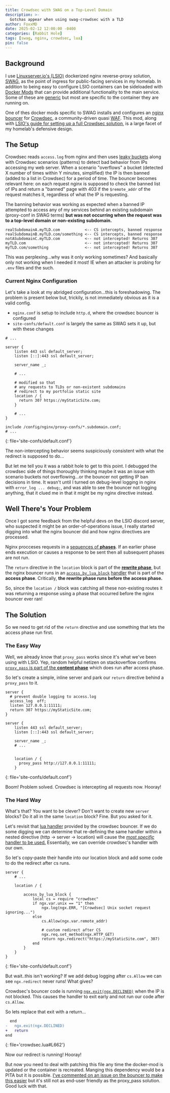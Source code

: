 ```yaml
---
title: Crowdsec with SWAG on a Top-Level Domain 
description: >-
  Gotchas appear when using swag-crowdsec with a TLD
author: FoxxMD
date: 2025-02-12 12:00:00 -0400
categories: [Rabbit Hole]
tags: [swag, nginx, crowdsec, lua]
pin: false
---
```


## Background

I use [Linuxserver.io's (LSIO)](https://www.linuxserver.io/) dockerized nginx reverse-proxy solution, [SWAG](https://docs.linuxserver.io/general/swag/), as the point of ingress for public-facing services in my homelab. In addition to being easy to configure LSIO containers can be sideloaded with [Docker Mods](https://www.linuxserver.io/blog/2019-09-14-customizing-our-containers#docker-mods) that can provide additional functionality to the main service. Some of these are [generic](https://mods.linuxserver.io/?mod=universal) but most are specific to the container they are running on.

One of thes docker mods specific to SWAG installs and configures an [nginx bouncer](https://github.com/linuxserver/docker-mods/tree/swag-crowdsec) for [Crowdsec](https://crowdsec.net/), a community-driven quasi [WAF](https://www.cloudflare.com/learning/ddos/glossary/web-application-firewall-waf/). This mod, along with [LSIO's guide for setting up a full Crowdsec solution](https://www.linuxserver.io/blog/blocking-malicious-connections-with-crowdsec-and-swag), is a large facet of my homelab's defensive design.

## The Setup

Crowdsec reads `access.log` from nginx and then uses [leaky buckets](https://en.wikipedia.org/wiki/Leaky_bucket) along with Crowdsec scenarios (patterns) to detect bad behavior from IPs accessing my web server. When a scenario "overflows" a bucket (detected X number of times within Y minutes, simplified) the IP is then banned (added to a list in Crowdsec) for a period of time. The bouncer becomes relevant here: on each request nginx is supposed to check the banned list of IPs and return a "banned" page with 403 if the `$remote_addr` of the request matches it, regardless of what the IP is requesting.

The banning behavior was working as expected when a banned IP attempted to access any of my services behind an existing subdomain (proxy-conf in SWAG terms) **but was not occurring when the request was to a top-level domain or non-existing subdomain.**

```
realSubdomainA.myTLD.com           <-- CS intercepts, banned response
realSubdomainB.myTLD.com/something <-- CS intercepts, banned response
notASubdomainC.myTLD.com           <-- not intercepted! Returns 307
myTLD.com                          <-- not intercepted! Returns 307
myTLD.com/something                <-- not intercepted! Returns 307
```

This was perplexing...why was it only working sometimes? And basically only not working when I needed it most! IE when an attacker is probing for `.env` files and the such.

### Current Nginx Configuration

Let's take a look at my abridged configuration...this is foreshadowing. The problem is present below but, trickily, is not immediately obvious as it is a valid config.

* `nginx.conf` is setup to include `http.d`, where the crowdsec bouncer is configured
* `site-confs/default.conf` is largely the same as SWAG sets it up, but with these changes

```nginx
# ...

server {
    listen 443 ssl default_server;
    listen [::]:443 ssl default_server;

    server_name _;

    # ...

    # modified so that
    # any requests to TLDs or non-existent subdomains
    # redirect to my portfolio static site
    location / {
      return 307 https://myStaticSite.com;
    }

    # ...
}

include /config/nginx/proxy-confs/*.subdomain.conf;
# ...
```
{: file='site-confs/default.conf'}

The non-intercepting behavior seems suspiciously consistent with what the redirect is supposed to do...

But let me tell you it was a rabbit hole to get to this point. I debugged the crowdsec side of things thoroughly thinking maybe it was an issue with scenario buckets not overflowing...or the bouncer not getting IP ban decisions in time. It wasn't until I turned on debug-level logging in nginx with `error_log ... debug;`, and was able to see the bouncer not logging anything, that it clued me in that it might be my nginx directive instead.

## Well There's Your Problem

Once I got some feedback from the helpful devs on the LSIO discord server, who suspected it might be an order-of-operations issue, I really started digging into what the nginx bouncer did and how nginx directives are processed.

Nginx procceses requests in a [sequences of **phases**](https://nginx.org/en/docs/dev/development_guide.html#http_phases). If an earlier phase ends execution or causes a response to be sent then all subsequent phases are not run.

The `return` directive in the `location` block is part of the [**rewrite phase**](https://nginx.org/en/docs/http/ngx_http_rewrite_module.html), but the nginx bouncer runs in an [`access_by_lua_block`](https://github.com/openresty/lua-nginx-module?tab=readme-ov-file#access_by_lua_block) [handler](https://github.com/crowdsecurity/cs-nginx-bouncer/blob/main/nginx/crowdsec_nginx.conf#L19) that is part of the **access phase**. Critically, **the rewrite phase runs before the access phase.**

So, since the `location /` block was catching all these non-existing routes it was returning a response using a phase that occurred before the nginx bouncer ever ran!

## The Solution

So we need to get rid of the `return` directive and use something that lets the access phase run first. 

### The Easy Way

Well, we already know that `proxy_pass` works since it's what we've been using with LSIO. Yep, random helpful netizen on stackoverflow confirms [`proxy_pass` is part of the **content phase**](https://stackoverflow.com/a/78595091/1469797) which does run after access phase.

So let's create a simple, inline server and park our `return` directive behind a `proxy_pass` to it.

```nginx
server {
  # prevent double logging to access.log
  access_log  off;
  listen 127.0.0.1:11111;
  return 307 https://myStaticSite.com;
}

server {
    listen 443 ssl default_server;
    listen [::]:443 ssl default_server;

    server_name _;
    # ...


    location / {
      proxy_pass http://127.0.0.1:11111;
    }
```
{: file='site-confs/default.conf'}

Boom! Problem solved. Crowdsec is intercepting all requests now. Hooray!

### The Hard Way

What's that? You want to be clever? Don't want to create new `server` blocks? Do it all in the same `location` block? Fine. But you asked for it.

Let's revisit that [lua handler](https://github.com/crowdsecurity/cs-nginx-bouncer/blob/main/nginx/crowdsec_nginx.conf#L19) provided by the crowdsec bouncer. If we do some digging we can determine that re-defining the same handler within a nested directive (http -> server -> location) will cause the [_most specific_ handler to be used.](https://groups.google.com/g/openresty-en/c/0RmRy6Q2DOA) Essentially, we can override crowdsec's handler with our own.

So let's copy-paste their handle into our location block and add some code to do the redirect after cs runs.

```nginx
server {
    # ...

    location / {

        access_by_lua_block {
            local cs = require "crowdsec"
            if ngx.var.unix == "1" then
                ngx.log(ngx.ERR, "[Crowdsec] Unix socket request ignoring...")
            else
                cs.Allow(ngx.var.remote_addr)

                # custom redirect after CS
                ngx.req.set_method(ngx.HTTP_GET)
                return ngx.redirect("https://myStaticSite.com", 307)
            end
        }
    }
}
```
{: file='site-confs/default.conf'}

But wait..this isn't working? If we add debug logging after `cs.Allow` we can see `ngx.redirect` never runs! What gives?

Crowdsec's bouncer code is running [`ngx.exit(ngx.DECLINED)`](https://github.com/crowdsecurity/lua-cs-bouncer/blob/main/lib/crowdsec.lua#L662) when the IP is not blocked. This causes the handler to exit early and not run our code after `cs.Allow`.

So lets replace that exit with a return...

```diff
  end
-   ngx.exit(ngx.DECLINED)
+   return
end
```
{: file='crowdsec.lua#L662'}


Now our redirect is running! Hooray!

But now you need to deal with patching this file any time the docker-mod is updated or the container is recreated. Manging this dependency would be a PITA but it is possible. [I've commented on an issue on the bouncer to make this easier](https://github.com/crowdsecurity/lua-cs-bouncer/issues/95) but it's still not as end-user friendly as the proxy_pass solution. Good luck with that.